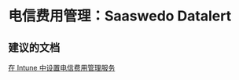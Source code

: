 <properties
    pageTitle="Telecom expense management: Saaswedo Datalert"
    description="电信费用管理：Saaswedo Datalert"
    service="microsoft.intune"
    resource="intune"
    authors="mackie1604"
    displayOrder=""
    selfHelpType="generic"
    supportTopicIds="32568890"
    resourceTags=""
    productPesIds="15584"
    cloudEnvironments="public"
/>


# <a name="telecom-expense-management-saaswedo-datalert"></a>电信费用管理：Saaswedo Datalert

## <a name="recommended-documents"></a>**建议的文档**

[在 Intune 中设置电信费用管理服务](https://docs.microsoft.com/intune/telecom-expenses-monitor)<br>






